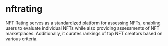 # nftrating
NFT Rating serves as a standardized platform for assessing NFTs, enabling users to evaluate individual NFTs while also providing assessments of NFT marketplaces. Additionally, it curates rankings of top NFT creators based on various criteria.
